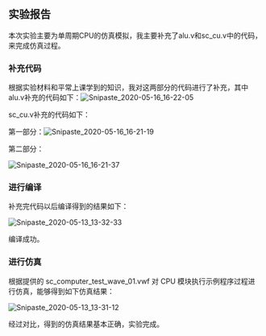## 实验报告

本次实验主要为单周期CPU的仿真模拟，我主要补充了alu.v和sc_cu.v中的代码，来完成仿真过程。

### 补充代码

根据实验材料和平常上课学到的知识，我对这两部分的代码进行了补充，其中alu.v补充的代码如下：![Snipaste_2020-05-16_16-22-05](http://figure.cruisetian.top/img/Snipaste_2020-05-16_16-22-05.png)

sc_cu.v补充的代码如下：

第一部分：![Snipaste_2020-05-16_16-21-19](http://figure.cruisetian.top/img/Snipaste_2020-05-16_16-21-19.png)

第二部分：

![Snipaste_2020-05-16_16-21-37](http://figure.cruisetian.top/img/Snipaste_2020-05-16_16-21-37.png)

### 进行编译

补充完代码以后编译得到的结果如下：

![Snipaste_2020-05-13_13-32-33](http://figure.cruisetian.top/img/Snipaste_2020-05-13_13-32-33.png)

编译成功。

### 进行仿真

根据提供的 sc_computer_test_wave_01.vwf 对 CPU 模块执行示例程序过程进 行仿真，能够得到如下仿真结果：

![Snipaste_2020-05-13_13-31-12](http://figure.cruisetian.top/img/Snipaste_2020-05-13_13-31-12.png)

经过对比，得到的仿真结果基本正确，实验完成。